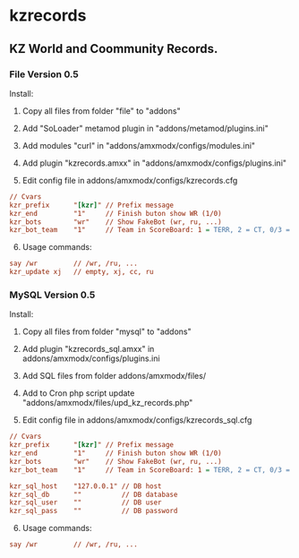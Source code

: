 # kzrecords

## KZ World and Coommunity Records.

### File Version 0.5

Install:
1. Copy all files from folder "file" to "addons"
2. Add "SoLoader" metamod plugin in "addons/metamod/plugins.ini"
3. Add modules "curl" in "addons/amxmodx/configs/modules.ini"
4. Add plugin "kzrecords.amxx" in "addons/amxmodx/configs/plugins.ini"

5. Edit config file in addons/amxmodx/configs/kzrecords.cfg
```ini
// Cvars
kzr_prefix 		"[kzr]"	// Prefix message
kzr_end 		"1" 	// Finish buton show WR (1/0)
kzr_bots 		"wr" 	// Show FakeBot (wr, ru, ...)
kzr_bot_team	"1"		// Team in ScoreBoard: 1 = TERR, 2 = CT, 0/3 = SPECTATOR
```

6. Usage commands:
```ini
say /wr 		// /wr, /ru, ...
kzr_update xj 	// empty, xj, cc, ru
```

### MySQL Version 0.5

Install:
1. Copy all files from folder "mysql" to "addons"
2. Add plugin "kzrecords_sql.amxx" in addons/amxmodx/configs/plugins.ini
3. Add SQL files from folder addons/amxmodx/files/
4. Add to Cron php script update "addons/amxmodx/files/upd_kz_records.php"

5. Edit config file in addons/amxmodx/configs/kzrecords_sql.cfg
```ini
// Cvars
kzr_prefix 		"[kzr]"	// Prefix message
kzr_end 		"1" 	// Finish buton show WR (1/0)
kzr_bots 		"wr" 	// Show FakeBot (wr, ru, ...)
kzr_bot_team	"1"		// Team in ScoreBoard: 1 = TERR, 2 = CT, 0/3 = SPECTATOR

kzr_sql_host	"127.0.0.1" // DB host
kzr_sql_db		""			// DB database
kzr_sql_user	""			// DB user
kzr_sql_pass	""			// DB password
```

6. Usage commands:
```ini
say /wr 		// /wr, /ru, ...
```
